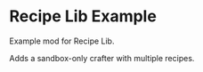 # Recipe Lib Example

Example mod for Recipe Lib.

Adds a sandbox-only crafter with multiple recipes.
